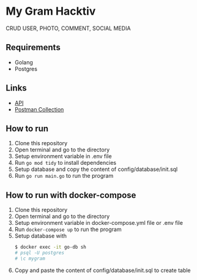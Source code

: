 # My Gram Hacktiv

CRUD USER, PHOTO, COMMENT, SOCIAL MEDIA

## Requirements
- Golang
- Postgres

## Links
- [API](http://68.183.183.36:8080)
- [Postman Collection](https://github.com/Bangik/go-hacktiv-mygram/blob/master/Go%20Mygram.postman_collection.json)

## How to run
1. Clone this repository
2. Open terminal and go to the directory
3. Setup environment variable in .env file
4. Run `go mod tidy` to install dependencies
5. Setup database and copy the content of config/database/init.sql
6. Run `go run main.go` to run the program

## How to run with docker-compose
1. Clone this repository
2. Open terminal and go to the directory
3. Setup environment variable in docker-compose.yml file or .env file
4. Run `docker-compose up` to run the program
5. Setup database with
    ```bash
    $ docker exec -it go-db sh
    # psql -U postgres
    # \c mygram
    ```
6. Copy and paste the content of config/database/init.sql to create table